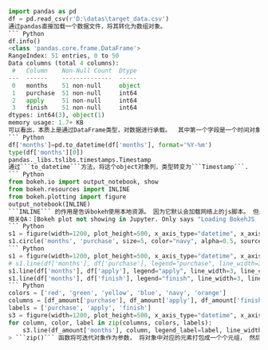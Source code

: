 ``` Python
import pandas as pd
df = pd.read_csv(r'D:\datas\target_data.csv')
通过pandas直接加载一个数据文件，将其转化为数组对象。    
``` Python
df.info()
<class 'pandas.core.frame.DataFrame'>
RangeIndex: 51 entries, 0 to 50
Data columns (total 4 columns):
 #   Column    Non-Null Count  Dtype 
---  ------    --------------  ----- 
 0   months    51 non-null     object
 1   purchase  51 non-null     int64 
 2   apply     51 non-null     int64 
 3   finish    51 non-null     int64 
dtypes: int64(3), object(1)
memory usage: 1.7+ KB
可以看出，本质上是通过DataFrame类型，对数据进行承载。  其中第一个字段是一个时间对象， ```months``` 但是导入之后，类型为```object```， 这意味着，它不能直接当作一个时间来使用。  
``` Python  
df['months']=pd.to_datetime(df['months'], format='%Y-%m')
type(df['months'][0])
pandas._libs.tslibs.timestamps.Timestamp
通过```to_datetime```方法，将这个object对象列，类型转变为```Timestamp```.
``` Python
from bokeh.io import output_notebook, show
from bokeh.resources import INLINE
from bokeh.plotting import figure
output_notebook(INLINE)
```INLINE``` 的作用是告诉bokeh使用本地资源。 因为它默认会加载网络上的js脚本。 但是我本地不能联网，故使用本地资源进行编译、加载。  
相关QA：[Bokeh plot not showing in Jupyter. Only says "Loading BokehJS ..."](https://stackoverflow.com/questions/41841261/bokeh-plot-not-showing-in-jupyter-only-says-loading-bokehjs)  
``` Python
s1 = figure(width=1200, plot_height=500, x_axis_type="datetime", x_axis_label="time")
s1.circle('months', 'purchase', size=5, color="navy", alpha=0.5, source=df)
``` Python
s1 = figure(width=1200, plot_height=500, x_axis_type="datetime", x_axis_label="time")
# s1.line(df['months'], df['purchase'], legend="purchase", line_width=3, line_color='red')
s1.line(df['months'], df['apply'], legend="apply", line_width=3, line_color='blue')
s1.line(df['months'], df['finish'], legend="finish", line_width=3, line_color='green')
``` Python
colors = ['red', 'green', 'yellow', 'blue', 'navy', 'orange']
columns = [df_amount['purchase'], df_amount['apply'], df_amount['finish']]
labels = ['purchase', 'apply', 'finish']
s3 = figure(width=1200, plot_height=500, x_axis_type="datetime", x_axis_label="time")
for column, color, label in zip(columns, colors, labels):  
    s3.line(df_amount['months'], column, legend_label=label, line_width=3, line_color=color)
> ```zip()``` 函数将可迭代对象作为参数， 将对象中对应的元素打包成一个个元组， 然后返回由这些元组组成的列表。
